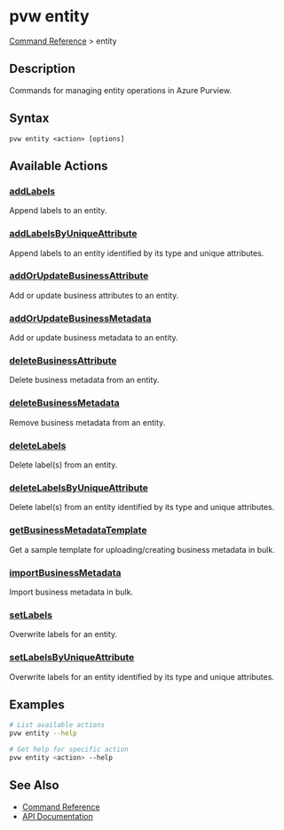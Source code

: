 # pvw entity
[Command Reference](../../README.md#command-reference) > entity

## Description
Commands for managing entity operations in Azure Purview.

## Syntax
```
pvw entity <action> [options]
```

## Available Actions

### [addLabels](./addLabels.md)
Append labels to an entity.

### [addLabelsByUniqueAttribute](./addLabelsByUniqueAttribute.md)
Append labels to an entity identified by its type and unique attributes.

### [addOrUpdateBusinessAttribute](./addOrUpdateBusinessAttribute.md)
Add or update business attributes to an entity.

### [addOrUpdateBusinessMetadata](./addOrUpdateBusinessMetadata.md)
Add or update business metadata to an entity.

### [deleteBusinessAttribute](./deleteBusinessAttribute.md)
Delete business metadata from an entity.

### [deleteBusinessMetadata](./deleteBusinessMetadata.md)
Remove business metadata from an entity.

### [deleteLabels](./deleteLabels.md)
Delete label(s) from an entity.

### [deleteLabelsByUniqueAttribute](./deleteLabelsByUniqueAttribute.md)
Delete label(s) from an entity identified by its type and unique attributes.

### [getBusinessMetadataTemplate](./getBusinessMetadataTemplate.md)
Get a sample template for uploading/creating business metadata in bulk.

### [importBusinessMetadata](./importBusinessMetadata.md)
 Import business metadata in bulk.

### [setLabels](./setLabels.md)
Overwrite labels for an entity.

### [setLabelsByUniqueAttribute](./setLabelsByUniqueAttribute.md)
Overwrite labels for an entity identified by its type and unique attributes.

## Examples

```bash
# List available actions
pvw entity --help

# Get help for specific action
pvw entity <action> --help
```

## See Also

- [Command Reference](../../README.md#command-reference)
- [API Documentation](../api/index.html)
